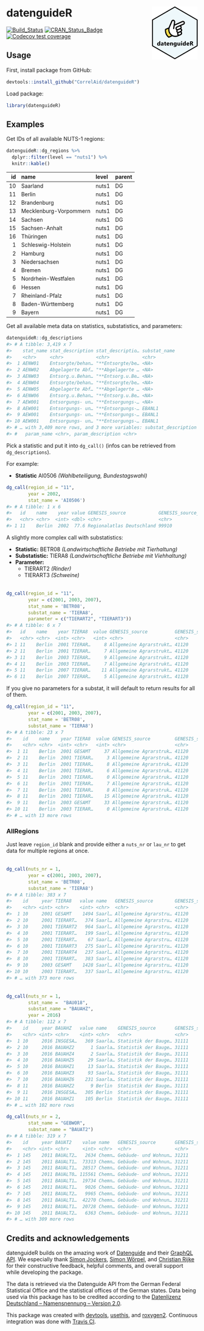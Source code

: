 
<!-- README.md is generated from README.Rmd. Please edit that file -->

# datenguideR <img src='man/figures/logo.png' align="right" height="139" />

<!-- badges: start -->

[![Build\_Status](https://travis-ci.org/CorrelAid/datenguideR.svg?branch=master)](https://travis-ci.org/CorrelAid/datenguideR)
[![CRAN\_Status\_Badge](http://www.r-pkg.org/badges/version/datenguideR)](https://cran.r-project.org/package=datenguideR)
[![Codecov test
coverage](https://codecov.io/gh/CorrelAid/datenguideR/branch/master/graph/badge.svg)](https://codecov.io/gh/CorrelAid/datenguideR?branch=master)
<!-- badges: end -->

## Usage

First, install package from GitHub:

``` r
devtools::install_github("CorrelAid/datenguideR")
```

Load package:

``` r
library(datenguideR)
```

## Examples

Get IDs of all available NUTS-1 regions:

``` r
datenguideR::dg_regions %>%
  dplyr::filter(level == "nuts1") %>%
  knitr::kable()
```

| id | name                   | level | parent |
| -: | :--------------------- | :---- | :----- |
| 10 | Saarland               | nuts1 | DG     |
| 11 | Berlin                 | nuts1 | DG     |
| 12 | Brandenburg            | nuts1 | DG     |
| 13 | Mecklenburg-Vorpommern | nuts1 | DG     |
| 14 | Sachsen                | nuts1 | DG     |
| 15 | Sachsen-Anhalt         | nuts1 | DG     |
| 16 | Thüringen              | nuts1 | DG     |
|  1 | Schleswig-Holstein     | nuts1 | DG     |
|  2 | Hamburg                | nuts1 | DG     |
|  3 | Niedersachsen          | nuts1 | DG     |
|  4 | Bremen                 | nuts1 | DG     |
|  5 | Nordrhein-Westfalen    | nuts1 | DG     |
|  6 | Hessen                 | nuts1 | DG     |
|  7 | Rheinland-Pfalz        | nuts1 | DG     |
|  8 | Baden-Württemberg      | nuts1 | DG     |
|  9 | Bayern                 | nuts1 | DG     |

Get all available meta data on statistics, substatistics, and
parameters:

``` r
datenguideR::dg_descriptions
#> # A tibble: 3,419 x 7
#>    stat_name stat_description stat_descriptio… substat_name
#>    <chr>     <chr>            <chr>            <chr>       
#>  1 AENW01    Entsorgte/behan… "**Entsorgte/be… <NA>        
#>  2 AENW02    Abgelagerte Abf… "**Abgelagerte … <NA>        
#>  3 AENW03    Entsorg.u.Behan… "**Entsorg.u.Be… <NA>        
#>  4 AENW04    Entsorgte/behan… "**Entsorgte/be… <NA>        
#>  5 AENW05    Abgelagerte Abf… "**Abgelagerte … <NA>        
#>  6 AENW06    Entsorg.u.Behan… "**Entsorg.u.Be… <NA>        
#>  7 AEW001    Entsorgungs- un… "**Entsorgungs-… <NA>        
#>  8 AEW001    Entsorgungs- un… "**Entsorgungs-… EBANL1      
#>  9 AEW001    Entsorgungs- un… "**Entsorgungs-… EBANL1      
#> 10 AEW001    Entsorgungs- un… "**Entsorgungs-… EBANL1      
#> # … with 3,409 more rows, and 3 more variables: substat_description <chr>,
#> #   param_name <chr>, param_description <chr>
```

Pick a statistic and put it into `dg_call()` (infos can be retrieved
from `dg_descriptions`).

For example:

  - **Statistic** AI0506 *(Wahlbeteiligung, Bundestagswahl)*

<!-- end list -->

``` r
dg_call(region_id = "11",
        year = 2002,
        stat_name = 'AI0506')
#> # A tibble: 1 x 6
#>   id    name    year value GENESIS_source            GENESIS_source_nr
#>   <chr> <chr>  <int> <dbl> <chr>                     <chr>            
#> 1 11    Berlin  2002  77.6 Regionalatlas Deutschland 99910
```

A slightly more complex call with substatistics:

  - **Statistic:** BETR08 *(Landwirtschaftliche Betriebe mit
    Tierhaltung)*
  - **Substatistic:** TIERA8 *(Landwirtschaftliche Betriebe mit
    Viehhaltung)*
  - **Parameter:**
      - TIERART2 *(Rinder)*
      - TIERART3 *(Schweine)*

<!-- end list -->

``` r

dg_call(region_id = "11", 
        year = c(2001, 2003, 2007), 
        stat_name = 'BETR08', 
        substat_name = 'TIERA8', 
        parameter = c("TIERART2", "TIERART3")) 
#> # A tibble: 6 x 7
#>   id    name    year TIERA8  value GENESIS_source          GENESIS_source_…
#>   <chr> <chr>  <int> <chr>   <int> <chr>                   <chr>           
#> 1 11    Berlin  2001 TIERAR…     8 Allgemeine Agrarstrukt… 41120           
#> 2 11    Berlin  2001 TIERAR…     7 Allgemeine Agrarstrukt… 41120           
#> 3 11    Berlin  2003 TIERAR…     9 Allgemeine Agrarstrukt… 41120           
#> 4 11    Berlin  2003 TIERAR…     7 Allgemeine Agrarstrukt… 41120           
#> 5 11    Berlin  2007 TIERAR…    11 Allgemeine Agrarstrukt… 41120           
#> 6 11    Berlin  2007 TIERAR…     5 Allgemeine Agrarstrukt… 41120
```

If you give no parameters for a substat, it will default to return
results for all of them.

``` r
dg_call(region_id = "11", 
        year = c(2001, 2003, 2007), 
        stat_name = 'BETR08', 
        substat_name = 'TIERA8') 
#> # A tibble: 23 x 7
#>    id    name    year TIERA8  value GENESIS_source         GENESIS_source_…
#>    <chr> <chr>  <int> <chr>   <int> <chr>                  <chr>           
#>  1 11    Berlin  2001 GESAMT     37 Allgemeine Agrarstruk… 41120           
#>  2 11    Berlin  2001 TIERAR…     3 Allgemeine Agrarstruk… 41120           
#>  3 11    Berlin  2001 TIERAR…     8 Allgemeine Agrarstruk… 41120           
#>  4 11    Berlin  2001 TIERAR…     6 Allgemeine Agrarstruk… 41120           
#>  5 11    Berlin  2001 TIERAR…     0 Allgemeine Agrarstruk… 41120           
#>  6 11    Berlin  2001 TIERAR…     7 Allgemeine Agrarstruk… 41120           
#>  7 11    Berlin  2001 TIERAR…     8 Allgemeine Agrarstruk… 41120           
#>  8 11    Berlin  2001 TIERAR…    15 Allgemeine Agrarstruk… 41120           
#>  9 11    Berlin  2003 GESAMT     33 Allgemeine Agrarstruk… 41120           
#> 10 11    Berlin  2003 TIERAR…     0 Allgemeine Agrarstruk… 41120           
#> # … with 13 more rows
```

### AllRegions

Just leave `region_id` blank and provide either a `nuts_nr` or `lau_nr`
to get data for multiple regions at once.

``` r

dg_call(nuts_nr = 1,
        year = c(2001, 2003, 2007), 
        stat_name = 'BETR08', 
        substat_name = 'TIERA8') 
#> # A tibble: 383 x 7
#>    id     year TIERA8   value name   GENESIS_source        GENESIS_source_…
#>    <chr> <int> <chr>    <int> <chr>  <chr>                 <chr>           
#>  1 10     2001 GESAMT    1494 Saarl… Allgemeine Agrarstru… 41120           
#>  2 10     2001 TIERART…   374 Saarl… Allgemeine Agrarstru… 41120           
#>  3 10     2001 TIERART2   964 Saarl… Allgemeine Agrarstru… 41120           
#>  4 10     2001 TIERART…   199 Saarl… Allgemeine Agrarstru… 41120           
#>  5 10     2001 TIERART…    67 Saarl… Allgemeine Agrarstru… 41120           
#>  6 10     2001 TIERART3   275 Saarl… Allgemeine Agrarstru… 41120           
#>  7 10     2001 TIERART4   237 Saarl… Allgemeine Agrarstru… 41120           
#>  8 10     2001 TIERART…   383 Saarl… Allgemeine Agrarstru… 41120           
#>  9 10     2003 GESAMT    1428 Saarl… Allgemeine Agrarstru… 41120           
#> 10 10     2003 TIERART…   337 Saarl… Allgemeine Agrarstru… 41120           
#> # … with 373 more rows
```

``` r

dg_call(nuts_nr = 1,
        stat_name =  "BAU018",
        substat_name = "BAUAHZ",
        year = 2016)
#> # A tibble: 112 x 7
#>    id     year BAUAHZ   value name    GENESIS_source       GENESIS_source_…
#>    <chr> <int> <chr>    <int> <chr>   <chr>                <chr>           
#>  1 10     2016 INSGESA…   369 Saarla… Statistik der Bauge… 31111           
#>  2 10     2016 BAUAHZ2      1 Saarla… Statistik der Bauge… 31111           
#>  3 10     2016 BAUAHZ4      2 Saarla… Statistik der Bauge… 31111           
#>  4 10     2016 BAUAHZ5     29 Saarla… Statistik der Bauge… 31111           
#>  5 10     2016 BAUAHZ1     13 Saarla… Statistik der Bauge… 31111           
#>  6 10     2016 BAUAHZ3     93 Saarla… Statistik der Bauge… 31111           
#>  7 10     2016 BAUAHZ6    231 Saarla… Statistik der Bauge… 31111           
#>  8 11     2016 BAUAHZ2      9 Berlin  Statistik der Bauge… 31111           
#>  9 11     2016 INSGESA…   305 Berlin  Statistik der Bauge… 31111           
#> 10 11     2016 BAUAHZ1    105 Berlin  Statistik der Bauge… 31111           
#> # … with 102 more rows
```

``` r
dg_call(nuts_nr = 2, 
        stat_name = "GEBWOR", 
        substat_name = "BAUAT2")
#> # A tibble: 319 x 7
#>    id     year BAUAT2    value name   GENESIS_source       GENESIS_source_…
#>    <chr> <int> <chr>     <int> <chr>  <chr>                <chr>           
#>  1 145    2011 BAUALT2…   2634 Chemn… Gebäude- und Wohnun… 31211           
#>  2 145    2011 BAUALT1…  73313 Chemn… Gebäude- und Wohnun… 31211           
#>  3 145    2011 BAUALT1…  28517 Chemn… Gebäude- und Wohnun… 31211           
#>  4 145    2011 BAUALT0… 115561 Chemn… Gebäude- und Wohnun… 31211           
#>  5 145    2011 BAUALT1…  19734 Chemn… Gebäude- und Wohnun… 31211           
#>  6 145    2011 BAUALT1…   9026 Chemn… Gebäude- und Wohnun… 31211           
#>  7 145    2011 BAUALT2…   9965 Chemn… Gebäude- und Wohnun… 31211           
#>  8 145    2011 BAUALT1…  42270 Chemn… Gebäude- und Wohnun… 31211           
#>  9 145    2011 BAUALT1…  20728 Chemn… Gebäude- und Wohnun… 31211           
#> 10 145    2011 BAUALT2…   6363 Chemn… Gebäude- und Wohnun… 31211           
#> # … with 309 more rows
```

<!-- # ```{r} -->

<!-- # library(datenguideR) -->

<!-- # debugonce(datenguideR:::add_substat_info) -->

<!-- # dg_call(lau_nr = 1, parent_chr = 10041,  -->

<!-- #         stat_name =  "BAU018", -->

<!-- #         substat_name = "BAUAHZ",) -->

<!-- # ``` -->

## Credits and acknowledgements

datenguideR builds on the amazing work of
[Datenguide](https://datengui.de/) and their [GraphQL
API](https://github.com/datenguide/datenguide-api). We especially thank
[Simon Jockers](https://twitter.com/sjockers), [Simon
Wörpel](https://twitter.com/simonwoerpel), and [Christian
Rijke](https://twitter.com/crijke) for their constructive feedback,
helpful comments, and overall support while developing the package.

The data is retrieved via the Datenguide API from the German Federal
Statistical Office and the statistical offices of the German states.
Data being used via this package has to be credited according to the
[Datenlizenz Deutschland – Namensnennung –
Version 2.0](https://www.govdata.de/dl-de/by-2-0).

This package was created with
[devtools](https://github.com/r-lib/devtools),
[usethis](https://github.com/r-lib/usethis), and
[roxygen2](https://github.com/r-lib/roxygen2). Continuous integration
was done with [Travis CI](https://travis-ci.org/).
